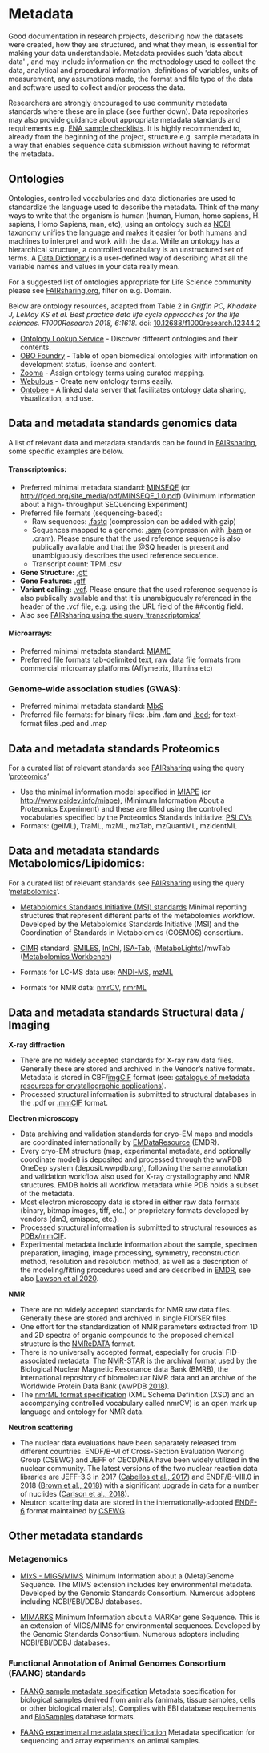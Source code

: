 # Metadata 
Good documentation in research projects, describing how the datasets were created, how they are structured, and what they mean, is essential for making your data understandable. Metadata provides such 'data about data' , and may include information on the methodology used to collect the data, analytical and procedural information, definitions of variables, units of measurement, any assumptions made, the format and file type of the data and software used to collect and/or process the data.

Researchers are strongly encouraged to use community metadata standards where these are in place (see further down). Data repositories may also provide guidance about appropriate metadata standards and requirements e.g. [ENA sample checklists](https://www.ebi.ac.uk/ena/submit/checklists). It is highly recommended to, already from the beginning of the project, structure e.g. sample metadata in a way that enables sequence data submission  without having to reformat the metadata.

## Ontologies

Ontologies, controlled vocabularies and data dictionaries are used to standardize the language used to describe the metadata. Think of the many ways to write that the organism is human (human, Human, homo sapiens, H. sapiens, Homo Sapiens, man, etc), using an ontology such as [NCBI taxonomy](https://www.ebi.ac.uk/ols/ontologies/ncbitaxon) unifies the language and makes it easier for both humans and machines to interpret and work with the data. While an ontology has a hierarchical structure, a controlled vocabulary is an unstructured set of terms. A [Data Dictionary](https://help.osf.io/hc/en-us/articles/360019739054-How-to-Make-a-Data-Dictionary) is a user-defined way of describing what all the variable names and values in your data really mean. 

For a suggested list of ontologies appropriate for Life Science community please see [FAIRsharing.org](https://fairsharing.org/standards/?q=&selected_facets=status:Ready&selected_facets=expanded_onto_disciplines_exact:%20Life%20Science&selected_facets=type_exact:terminology%20artifact), filter on e.g. Domain.

Below are ontology resources, adapted from Table 2 in *Griffin PC, Khadake J, LeMay KS et al. Best practice data life cycle approaches for the life sciences. F1000Research 2018, 6:1618.* doi: [10.12688/f1000research.12344.2](10.12688/f1000research.12344.2)

* [Ontology Lookup Service](http://www.ebi.ac.uk/ols/) - Discover different ontologies and their contents.
* [OBO Foundry](http://obofoundry.org/) - Table of open biomedical ontologies with information on development status, license and content.
* [Zooma](http://www.ebi.ac.uk/spot/zooma/) - Assign ontology terms using curated mapping.
* [Webulous](https://www.ebi.ac.uk/efo/webulous/) - Create new ontology terms easily.
* [Ontobee](http://www.ontobee.org) - A linked data server that facilitates ontology data sharing, visualization, and use.

## Data and metadata standards genomics data
A list of relevant data and metadata standards can be found in [FAIRsharing](https://fairsharing.org/search/?q=genomics&content=standards), some specific examples are below.

#### Transcriptomics:
* Preferred minimal metadata standard: [MINSEQE](https://doi.org/10.25504/FAIRsharing.a55z32) (or http://fged.org/site_media/pdf/MINSEQE_1.0.pdf) (Minimum Information about a high- throughput SEQuencing Experiment)  
* Preferred file formats (sequencing-based):
  * Raw sequences: [.fastq](https://doi.org/10.25504/FAIRsharing.r2ts5t) (compression can be added with gzip)
  * Sequences mapped to a genome: [.sam](https://doi.org/10.25504/FAIRsharing.r2ts5t) (compression with [.bam](https://doi.org/10.25504/FAIRsharing.hza1ec) or .cram). Please ensure that the used reference sequence is also publically available and that the @SQ header is present and unambiguously describes the used reference sequence.
  * Transcript count: TPM .csv
* **Gene Structure:** [.gtf](https://doi.org/10.25504/FAIRsharing.sggb1n)
* **Gene Features:** [.gff](https://doi.org/10.25504/FAIRsharing.dnk0f6)
* **Variant calling:** [.vcf](https://doi.org/10.25504/FAIRsharing.cfzz0h). Please ensure that the used reference sequence is also publically available and that it is unambiguously referenced in the header of the .vcf file, e.g. using the URL field of the ##contig field.
* Also see [FAIRsharing using the query ‘transcriptomics’](https://fairsharing.org/standards/?q=transcriptomics)

#### Microarrays:
* Preferred minimal metadata standard: [MIAME](https://doi.org/10.25504/FAIRsharing.32b10v)
* Preferred file formats tab-delimited text, raw data file formats from
commercial microarray platforms (Affymetrix, Illumina etc)

### Genome-wide association studies (GWAS):
* Preferred minimal metadata standard: [MIxS](https://doi.org/10.25504/FAIRsharing.9aa0zp)
* Preferred file formats: for binary files: .bim .fam and [.bed](https://doi.org/10.25504/FAIRsharing.mwmbpq); for text-format files .ped and .map

## Data and metadata standards Proteomics
For a curated list of relevant standards see [FAIRsharing](https://fairsharing.org) using the query ’[proteomics](https://fairsharing.org/search/?q=proteomics&content=standard&name=&taxonomies=&organisations=&shortname=&description=&supportlinks=&licenses=&countries=&maintainers=&expanded_onto_domains=&expanded_onto_disciplines=&user_defined_tags=&record_id=&miriam_id=&search_state=hidden)’ 

* Use the minimal information model specified in [MIAPE](https://doi.org/10.25504/FAIRsharing.8vv5fc) (or http://www.psidev.info/miape), (Minimum Information About a Proteomics Experiment) and these are filled using the controlled vocabularies specified by the Proteomics Standards Initiative: [PSI CVs](https://doi.org/10.25504/FAIRsharing.sxh2dp)
* Formats: (gelML), TraML, mzML, mzTab, mzQuantML, mzIdentML

## Data and metadata standards Metabolomics/Lipidomics:
For a curated list of relevant standards see [FAIRsharing](https://fairsharing.org) using the query ‘[metabolomics](https://fairsharing.org/search/?q=metabolomics&content=standard&name=&taxonomies=&organisations=&shortname=&description=&supportlinks=&licenses=&countries=&maintainers=&expanded_onto_domains=&expanded_onto_disciplines=&user_defined_tags=&record_id=&miriam_id=&search_state=hidden)’.

* [Metabolomics Standards Initiative (MSI) standards](http://www.metabolomics-msi.org/)
Minimal reporting structures that represent different parts of the metabolomics workflow. Developed by the Metabolomics Standards Initiative (MSI) and the Coordination of Standards in Metabolomics (COSMOS) consortium. 

* [CIMR](https://doi.org/10.25504/FAIRsharing.exz30t) standard, [SMILES](https://doi.org/10.25504/FAIRsharing.qv4b3c), [InChl](https://doi.org/10.25504/FAIRsharing.ddk9t9), [ISA-Tab](https://doi.org/10.25504/FAIRsharing.53gp75), ([MetaboLights](https://doi.org/10.25504/FAIRsharing.kkdpxe))/mwTab ([Metabolomics Workbench](https://doi.org/10.25504/FAIRsharing.xfrgsf))
* Formats for LC-MS data use: [ANDI-MS](https://fairsharing.org/bsg-s001216/), [mzML](https://doi.org/10.25504/FAIRsharing.26dmba)
* Formats for NMR data: [nmrCV](https://doi.org/10.25504/FAIRsharing.xm7tkj), [nmrML](https://doi.org/10.25504/FAIRsharing.es03fk)

## Data and metadata standards Structural data / Imaging
**X-ray diffraction**
* There are no widely accepted standards for X-ray raw data files. Generally these are stored and archived in the Vendor’s native formats. Metadata is stored in CBF/[imgCIF](https://doi.org/10.25504/FAIRsharing.zr52g5) format (see: [catalogue of metadata resources for crystallographic applications](https://www.iucr.org/resources/data/dddwg/metadata-catalogue)). 
* Processed structural information is submitted to structural databases in the .pdf or [.mmCIF](https://doi.org/10.25504/FAIRsharing.fd28en) format.

**Electron microscopy**
* Data archiving and validation standards for cryo-EM maps and models are coordinated internationally by [EMDataResource](http://emdataresource.org/) (EMDR).
* Every cryo-EM structure (map, experimental metadata, and optionally coordinate model) is deposited and processed through the wwPDB OneDep system (deposit.wwpdb.org), following the same annotation and validation workflow also used for X-ray crystallography and NMR structures. EMDB holds all workflow metadata while PDB holds a subset of the metadata.
* Most electron microscopy data is stored in either raw data formats (binary, bitmap images, tiff, etc.) or proprietary formats developed by vendors (dm3, emispec, etc.).
* Processed structural information is submitted to structural resources as [PDBx/mmCIF](https://doi.org/10.25504/FAIRsharing.fd28en).
* Experimental metadata include information about the sample, specimen
preparation, imaging, image processing, symmetry, reconstruction method,
resolution and resolution method, as well as a description of the modeling/fitting procedures used and are described in [EMDR](http://emdataresource.org/index.html), see also [Lawson et al 2020](https://aca.scitation.org/doi/10.1063/1.5138589).

**NMR**
* There are no widely accepted standards for NMR raw data files. Generally these are stored and archived in single FID/SER files.
* One effort for the standardization of NMR parameters extracted from 1D and 2D spectra of organic compounds to the proposed chemical structure is the [NMReDATA](http://nmredata.org/) format.
* There is no universally accepted format, especially for crucial FID-associated metadata. The [NMR-STAR](http://www.bmrb.wisc.edu/dictionary/3.1html_frame/frame_index.html) is the archival format used by the Biological Nuclear Magnetic Resonance data Bank (BMRB), the international repository of biomolecular NMR data and an archive of the Worldwide Protein Data Bank (wwPDB [2018](https://link.springer.com/article/10.1007/s10858-018-0220-3#ref-CR23)).
* The [nmrML format specification](http://nmrml.org/) (XML Schema Definition (XSD) and an accompanying controlled vocabulary called nmrCV) is an open mark up language and ontology for NMR data.

**Neutron scattering**
* The nuclear data evaluations have been separately released from different countries. ENDF/B-VI of Cross-Section Evaluation Working Group (CSEWG) and JEFF of OECD/NEA have been widely utilized in the nuclear community. The latest versions of the two nuclear reaction data libraries are JEFF-3.3 in 2017 ([Cabellos et al., 2017](https://www.sciencedirect.com/science/article/pii/S0969804319301484#bib4)) and ENDF/B-VIII.0 in 2018 ([Brown et al., 2018](https://www.sciencedirect.com/science/article/pii/S0969804319301484#bib3)) with a significant upgrade in data for a number of nuclides ([Carlson et al., 2018](https://www.sciencedirect.com/science/article/pii/S0969804319301484#bib6)).
* Neutron scattering data are stored in the internationally-adopted [ENDF-6](https://www.oecd-nea.org/dbdata/data/manual-endf/endf102.pdf) format maintained by [CSEWG](https://www.nndc.bnl.gov/csewg/).

## Other metadata standards
 
### Metagenomics
* [MIxS - MIGS/MIMS](http://wiki.gensc.org/index.php?title=MIGS/MIMS)
Minimum Information about a (Meta)Genome Sequence. The  MIMS extension includes key environmental metadata. Developed by the Genomic Standards Consortium. Numerous adopters including NCBI/EBI/DDBJ databases.  

* [MIMARKS](http://wiki.gensc.org/index.php?title=MIMARKS)
Minimum Information about a MARKer gene Sequence. This is an extension of MIGS/MIMS for environmental sequences. Developed by the Genomic Standards Consortium. Numerous adopters including NCBI/EBI/DDBJ databases.  

### Functional Annotation of Animal Genomes Consortium (FAANG) standards
* [FAANG sample metadata specification](https://github.com/FAANG/faang-metadata/blob/master/docs/faang_sample_metadata.md)
Metadata specification for biological samples derived from animals (animals, tissue samples, cells or other biological materials). Complies with EBI database requirements and [BioSamples](https://www.ebi.ac.uk/biosamples/) database formats. 

* [FAANG experimental metadata specification](https://github.com/FAANG/faang-metadata/blob/master/docs/faang_experiment_metadata.md)
Metadata specification for sequencing and array experiments on animal samples.
